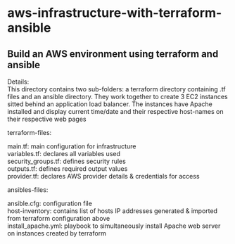 # aws-infrastructure-with-terraform-ansible  
## Build an AWS environment using terraform and ansible  

Details:  
This directory contains two sub-folders: a terraform directory containing .tf files and an ansible directory. They work together to create 3 EC2 instances 
sitted behind an application load balancer. The instances have Apache installed and display current time/date and their respective host-names on their respective web pages    

terraform-files:  

main.tf: main configuration for infrastructure  
variables.tf: declares all variables used  
security_groups.tf: defines security rules  
outputs.tf: defines required output values  
provider.tf: declares AWS provider details & credentials for access  

ansibles-files:  

ansible.cfg: configuration file  
host-inventory: contains list of hosts IP addresses generated & imported from terraform configuration above  
install_apache.yml: playbook to simultaneously install Apache web server on instances created by terraform

